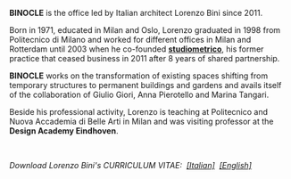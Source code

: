 **BINOCLE** is the office led by Italian architect Lorenzo Bini since 2011.  

Born in 1971, educated in Milan and Oslo, Lorenzo graduated in 1998 from Politecnico di Milano and worked for different offices in Milan and Rotterdam until 2003 when he co-founded **[studiometrico](http://www.studiometrico.com/)**, his former practice that ceased business in 2011 after 8 years of shared partnership.  

**BINOCLE** works on the transformation of existing spaces shifting from temporary structures to permanent buildings and gardens and avails itself of the collaboration of Giulio Giori, Anna Pierotello and Marina Tangari.  

Beside his professional activity, Lorenzo is teaching at Politecnico and Nuova Accademia di Belle Arti in Milan and was visiting professor at the **Design Academy Eindhoven**.  

<br/>

_Download Lorenzo Bini's CURRICULUM VITAE:&nbsp; [[Italian]](/assets/pdf/LOREBINI-CV-IT.pdf)&nbsp; [[English]](/assets//pdf/LOREBINI-CV-EN.pdf)_
